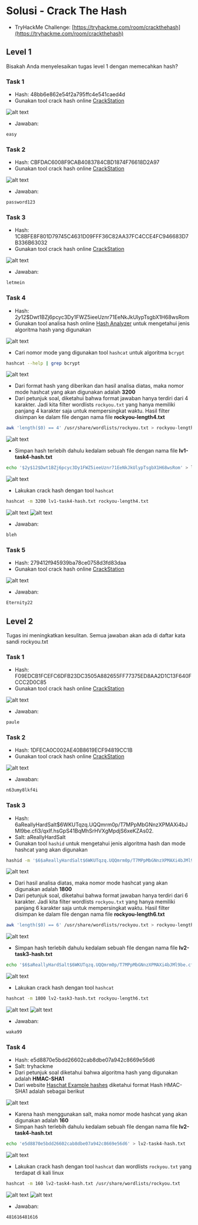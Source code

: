 # Solusi - Crack The Hash
- TryHackMe Challenge: [https://tryhackme.com/room/crackthehash](https://tryhackme.com/room/crackthehash)

## Level 1
Bisakah Anda menyelesaikan tugas level 1 dengan memecahkan hash?

### Task 1
- Hash: 48bb6e862e54f2a795ffc4e541caed4d
- Gunakan tool crack hash online [CrackStation](https://crackstation.net/)

![alt text](https://github.com/rahardian-dwi-saputra/TryHackMe-WriteUps/blob/main/Crack%20the%20hash/assets/ch%201.JPG)

- Jawaban:
```sh
easy
```

### Task 2
- Hash: CBFDAC6008F9CAB4083784CBD1874F76618D2A97
- Gunakan tool crack hash online [CrackStation](https://crackstation.net/)

![alt text](https://github.com/rahardian-dwi-saputra/TryHackMe-WriteUps/blob/main/Crack%20the%20hash/assets/ch%202.JPG)

- Jawaban:
```sh
password123
```

### Task 3
- Hash: 1C8BFE8F801D79745C4631D09FFF36C82AA37FC4CCE4FC946683D7B336B63032
- Gunakan tool crack hash online [CrackStation](https://crackstation.net/)

![alt text](https://github.com/rahardian-dwi-saputra/TryHackMe-WriteUps/blob/main/Crack%20the%20hash/assets/ch%203.JPG)

- Jawaban:
```sh
letmein
```

### Task 4
- Hash: $2y$12$Dwt1BZj6pcyc3Dy1FWZ5ieeUznr71EeNkJkUlypTsgbX1H68wsRom
- Gunakan tool analisa hash online [Hash Analyzer](https://www.tunnelsup.com/hash-analyzer/) untuk mengetahui jenis algoritma hash yang digunakan

![alt text](https://github.com/rahardian-dwi-saputra/TryHackMe-WriteUps/blob/main/Crack%20the%20hash/assets/ch%204.JPG)

- Cari nomor mode yang digunakan tool `hashcat` untuk algoritma `bcrypt`
```sh
hashcat --help | grep bcrypt
```

![alt text](https://github.com/rahardian-dwi-saputra/TryHackMe-WriteUps/blob/main/Crack%20the%20hash/assets/ch%205.JPG)

- Dari format hash yang diberikan dan hasil analisa diatas, maka nomor mode hashcat yang akan digunakan adalah **3200**
- Dari petunjuk soal, diketahui bahwa format jawaban hanya terdiri dari 4 karakter. Jadi kita filter wordlists `rockyou.txt` yang hanya memiliki panjang 4 karakter saja untuk mempersingkat waktu. Hasil filter disimpan ke dalam file dengan nama file **rockyou-length4.txt**
```sh
awk 'length($0) == 4' /usr/share/wordlists/rockyou.txt > rockyou-length4.txt
```

![alt text](https://github.com/rahardian-dwi-saputra/TryHackMe-WriteUps/blob/main/Crack%20the%20hash/assets/ch%206.JPG)

- Simpan hash terlebih dahulu kedalam sebuah file dengan nama file **lv1-task4-hash.txt**
```sh
echo '$2y$12$Dwt1BZj6pcyc3Dy1FWZ5ieeUznr71EeNkJkUlypTsgbX1H68wsRom' > lv1-task4-hash.txt
```

![alt text](https://github.com/rahardian-dwi-saputra/TryHackMe-WriteUps/blob/main/Crack%20the%20hash/assets/ch%207.JPG)

- Lakukan crack hash dengan tool `hashcat`
```sh
hashcat -m 3200 lv1-task4-hash.txt rockyou-length4.txt
```

![alt text](https://github.com/rahardian-dwi-saputra/TryHackMe-WriteUps/blob/main/Crack%20the%20hash/assets/ch%208.JPG)
![alt text](https://github.com/rahardian-dwi-saputra/TryHackMe-WriteUps/blob/main/Crack%20the%20hash/assets/ch%209.JPG)

- Jawaban:
```sh
bleh
```

### Task 5
- Hash: 279412f945939ba78ce0758d3fd83daa
- Gunakan tool crack hash online [CrackStation](https://crackstation.net/)

![alt text](https://github.com/rahardian-dwi-saputra/TryHackMe-WriteUps/blob/main/Crack%20the%20hash/assets/ch%2010.JPG)

- Jawaban:
```sh
Eternity22
```

## Level 2
Tugas ini meningkatkan kesulitan. Semua jawaban akan ada di daftar kata sandi rockyou.txt

### Task 1
- Hash: F09EDCB1FCEFC6DFB23DC3505A882655FF77375ED8AA2D1C13F640FCCC2D0C85
- Gunakan tool crack hash online [CrackStation](https://crackstation.net/)

![alt text](https://github.com/rahardian-dwi-saputra/TryHackMe-WriteUps/blob/main/Crack%20the%20hash/assets/ch%2011.JPG)

- Jawaban:
```sh
paule
```

### Task 2
- Hash: 1DFECA0C002AE40B8619ECF94819CC1B
- Gunakan tool crack hash online [CrackStation](https://crackstation.net/)

![alt text](https://github.com/rahardian-dwi-saputra/TryHackMe-WriteUps/blob/main/Crack%20the%20hash/assets/ch%2012.JPG)

- Jawaban:
```sh
n63umy8lkf4i
```

### Task 3
- Hash: $6$aReallyHardSalt$6WKUTqzq.UQQmrm0p/T7MPpMbGNnzXPMAXi4bJMl9be.cfi3/qxIf.hsGpS41BqMhSrHVXgMpdjS6xeKZAs02.
- Salt: aReallyHardSalt
- Gunakan tool `hashid` untuk mengetahui jenis algoritma hash dan mode hashcat yang akan digunakan
```sh
hashid -m '$6$aReallyHardSalt$6WKUTqzq.UQQmrm0p/T7MPpMbGNnzXPMAXi4bJMl9be.cfi3/qxIf.hsGpS41BqMhSrHVXgMpdjS6xeKZAs02.'
```

![alt text](https://github.com/rahardian-dwi-saputra/TryHackMe-WriteUps/blob/main/Crack%20the%20hash/assets/ch%2013.JPG)

- Dari hasil analisa diatas, maka nomor mode hashcat yang akan digunakan adalah **1800**
- Dari petunjuk soal, diketahui bahwa format jawaban hanya terdiri dari 6 karakter. Jadi kita filter wordlists `rockyou.txt` yang hanya memiliki panjang 6 karakter saja untuk mempersingkat waktu. Hasil filter disimpan ke dalam file dengan nama file **rockyou-length6.txt** 
```sh
awk 'length($0) == 6' /usr/share/wordlists/rockyou.txt > rockyou-length6.txt
```

![alt text](https://github.com/rahardian-dwi-saputra/TryHackMe-WriteUps/blob/main/Crack%20the%20hash/assets/ch%2014.JPG)

- Simpan hash terlebih dahulu kedalam sebuah file dengan nama file **lv2-task3-hash.txt**
```sh
echo '$6$aReallyHardSalt$6WKUTqzq.UQQmrm0p/T7MPpMbGNnzXPMAXi4bJMl9be.cfi3/qxIf.hsGpS41BqMhSrHVXgMpdjS6xeKZAs02.' > lv2-task3-hash.txt
```

![alt text](https://github.com/rahardian-dwi-saputra/TryHackMe-WriteUps/blob/main/Crack%20the%20hash/assets/ch%2015.JPG)

- Lakukan crack hash dengan tool `hashcat`
```sh
hashcat -m 1800 lv2-task3-hash.txt rockyou-length6.txt
```

![alt text](https://github.com/rahardian-dwi-saputra/TryHackMe-WriteUps/blob/main/Crack%20the%20hash/assets/ch%2016.JPG)
![alt text](https://github.com/rahardian-dwi-saputra/TryHackMe-WriteUps/blob/main/Crack%20the%20hash/assets/ch%2017.JPG)

- Jawaban:
```sh
waka99
```

### Task 4
- Hash: e5d8870e5bdd26602cab8dbe07a942c8669e56d6
- Salt: tryhackme
- Dari petunjuk soal diketahui bahwa algoritma hash yang digunakan adalah **HMAC-SHA1**
- Dari website [Haschat Example hashes](https://hashcat.net/wiki/doku.php?id=example_hashes) diketahui format Hash HMAC-SHA1 adalah sebagai berikut

![alt text](https://github.com/rahardian-dwi-saputra/TryHackMe-WriteUps/blob/main/Crack%20the%20hash/assets/ch%2018.JPG)

- Karena hash menggunakan salt, maka nomor mode hashcat yang akan digunakan adalah **160**
- Simpan hash terlebih dahulu kedalam sebuah file dengan nama file **lv2-task4-hash.txt**
```sh
echo 'e5d8870e5bdd26602cab8dbe07a942c8669e56d6' > lv2-task4-hash.txt
```

![alt text](https://github.com/rahardian-dwi-saputra/TryHackMe-WriteUps/blob/main/Crack%20the%20hash/assets/ch%2019.JPG)

- Lakukan crack hash dengan tool `hashcat` dan wordlists `rockyou.txt` yang terdapat di kali linux
```sh
hashcat -m 160 lv2-task4-hash.txt /usr/share/wordlists/rockyou.txt
```

![alt text](https://github.com/rahardian-dwi-saputra/TryHackMe-WriteUps/blob/main/Crack%20the%20hash/assets/ch%2020.JPG)
![alt text](https://github.com/rahardian-dwi-saputra/TryHackMe-WriteUps/blob/main/Crack%20the%20hash/assets/ch%2021.JPG)

- Jawaban:
```sh
481616481616
```